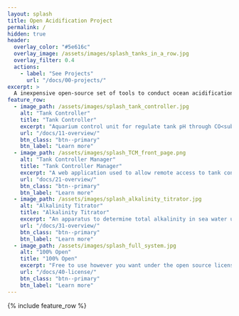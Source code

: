 ```yaml
---
layout: splash
title: Open Acidification Project
permalink: /
hidden: true
header:
  overlay_color: "#5e616c"
  overlay_image: /assets/images/splash_tanks_in_a_row.jpg
  overlay_filter: 0.4
  actions:
    - label: "See Projects"
      url: "/docs/00-projects/"
excerpt: >
  A inexpensive open-source set of tools to conduct ocean acidification research.
feature_row:
  - image_path: /assets/images/splash_tank_controller.jpg
    alt: "Tank Controller"
    title: "Tank Controller"
    excerpt: "Aquarium control unit for regulate tank pH through CO<sub>2</sub> addition and temperature."
    url: "/docs/11-overview/"
    btn_class: "btn--primary"
    btn_label: "Learn more"
  - image_path: /assets/images/splash_TCM_front_page.png
    alt: "Tank Controller Manager"
    title: "Tank Controller Manager"
    excerpt: "A web application used to allow remote access to tank controllers currently in use."
    url: "docs/21-overview/"
    btn_class: "btn--primary"
    btn_label: "Learn more"
  - image_path: /assets/images/splash_alkalinity_titrator.jpg
    alt: "Alkalinity Titrator"
    title: "Alkalinity Titrator"
    excerpt: "An apparatus to determine total alkalinity in sea water using an open-cell titration."
    url: "/docs/31-overview/"
    btn_class: "btn--primary"
    btn_label: "Learn more"
  - image_path: /assets/images/splash_full_system.jpg
    alt: "100% Open"
    title: "100% Open"
    excerpt: "Free to use however you want under the open source licenses. Fork it, customize it... whatever!"
    url: "/docs/40-license/"
    btn_class: "btn--primary"
    btn_label: "Learn more"      
---
```


{% include feature_row %}
